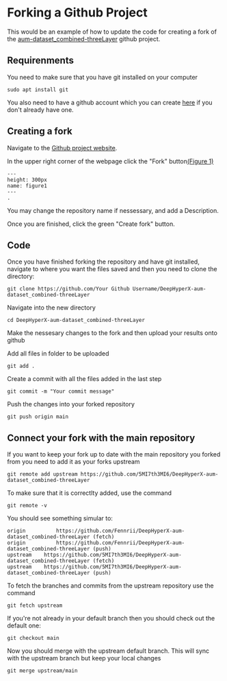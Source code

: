# Forking a Github Project

This would be an example of how to update the code for creating a fork of the [aum-dataset_combined-threeLayer](https://github.com/5MI7th3MI6/DeepHyperX-aum-dataset_combined-threeLayer) github project.

## Requirenments

You need to make sure that you have git installed on your computer
```
sudo apt install git
```

You also need to have a github account which you can create [here](https://github.com/signup?ref_cta=Sign+up&ref_loc=header+logged+out&ref_page=%2F&source=header-home) if you don't already have one.

## Creating a fork

Navigate to the [Github project website](https://github.com/5MI7th3MI6/DeepHyperX-aum-dataset_combined-threeLayer).

In the upper right corner of the webpage click the "Fork" button[(Figure 1)](figure1)
```{figure} /images/ForkFigure1.png
---
height: 300px
name: figure1
---
.
```

You may change the repository name if nessessary, and add a Description.

Once you are finished, click the green "Create fork" button.

## Code

Once you have finished forking the repository and have git installed, navigate to where you want the files saved and then you need to clone the directory:
```
git clone https://github.com/Your Github Username/DeepHyperX-aum-dataset_combined-threeLayer
```

Navigate into the new directory 
```
cd DeepHyperX-aum-dataset_combined-threeLayer
```

Make the nessesary changes to the fork and then upload your results onto github

Add all files in folder to be uploaded
```
git add .
```
Create a commit with all the files added in the last step
```
git commit -m "Your commit message"
```
Push the changes into your forked repository
```
git push origin main
```


## Connect your fork with the main repository

If you want to keep your fork up to date with the main repository you forked from you need to add it as your forks upstream
```
git remote add upstream https://github.com/5MI7th3MI6/DeepHyperX-aum-dataset_combined-threeLayer
```

To make sure that it is correctlty added, use the command 
```
git remote -v
```

You should see something simular to:
```
origin	        https://github.com/Fennrii/DeepHyperX-aum-dataset_combined-threeLayer (fetch)
origin	        https://github.com/Fennrii/DeepHyperX-aum-dataset_combined-threeLayer (push)
upstream	https://github.com/5MI7th3MI6/DeepHyperX-aum-dataset_combined-threeLayer (fetch)
upstream	https://github.com/5MI7th3MI6/DeepHyperX-aum-dataset_combined-threeLayer (push)
```

To fetch the branches and commits from the upstream repository use the command 
```
git fetch upstream
```

If you're not already in your default branch then you should check out the default one:
```
git checkout main
```

Now you should merge with the upstream default branch. This will sync with the upstream branch but keep your local changes
```
git merge upstream/main
```

